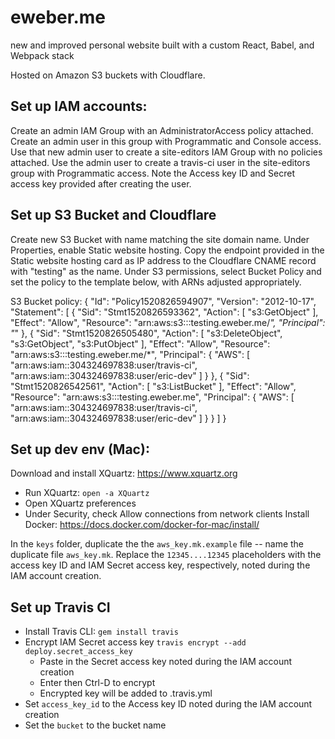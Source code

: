 # eweber.me
new and improved personal website built with a custom React, Babel, and Webpack stack

Hosted on Amazon S3 buckets with Cloudflare.

## Set up IAM accounts:

Create an admin IAM Group with an AdministratorAccess policy attached. Create an admin user in this group with Programmatic and Console access. Use that new admin user to create a site-editors IAM Group with no policies attached. Use the admin user to create a travis-ci user in the site-editors group with Programmatic access. Note the Access key ID and Secret access key provided after creating the user.

## Set up S3 Bucket and Cloudflare

Create new S3 Bucket with name matching the site domain name. Under Properties, enable Static website hosting. Copy the endpoint provided in the Static website hosting card as IP address to the Cloudflare CNAME record with "testing" as the name. Under S3 permissions, select Bucket Policy and set the policy to the template below, with ARNs adjusted appropriately.

S3 Bucket policy:
{
  "Id": "Policy1520826594907",
  "Version": "2012-10-17",
  "Statement": [
    {
      "Sid": "Stmt1520826593362",
      "Action": [
        "s3:GetObject"
      ],
      "Effect": "Allow",
      "Resource": "arn:aws:s3:::testing.eweber.me/*",
      "Principal": "*"
    },
    {
      "Sid": "Stmt1520826505480",
      "Action": [
        "s3:DeleteObject",
        "s3:GetObject",
        "s3:PutObject"
      ],
      "Effect": "Allow",
      "Resource": "arn:aws:s3:::testing.eweber.me/*",
      "Principal": {
        "AWS": [
          "arn:aws:iam::304324697838:user/travis-ci",
          "arn:aws:iam::304324697838:user/eric-dev"
        ]
      }
    },
    {
      "Sid": "Stmt1520826542561",
      "Action": [
        "s3:ListBucket"
      ],
      "Effect": "Allow",
        "Resource": "arn:aws:s3:::testing.eweber.me",
      "Principal": {
        "AWS": [
          "arn:aws:iam::304324697838:user/travis-ci",
          "arn:aws:iam::304324697838:user/eric-dev"
        ]
      }
    }
  ]
}

## Set up dev env (Mac):

Download and install XQuartz: https://www.xquartz.org
  * Run XQuartz: `open -a XQuartz`
  * Open XQuartz preferences
  * Under Security, check Allow connections from network clients
Install Docker: https://docs.docker.com/docker-for-mac/install/

In the `keys` folder, duplicate the the `aws_key.mk.example` file -- name the duplicate file `aws_key.mk`. Replace the `12345....12345` placeholders with the access key ID and IAM Secret access key, respectively, noted during the IAM account creation.

## Set up Travis CI

- Install Travis CLI: `gem install travis`
- Encrypt IAM Secret access key `travis encrypt --add deploy.secret_access_key`
  - Paste in the Secret access key noted during the IAM account creation
  - Enter then Ctrl-D to encrypt
  - Encrypted key will be added to .travis.yml
- Set `access_key_id` to the Access key ID noted during the IAM account creation
- Set the `bucket` to the bucket name
